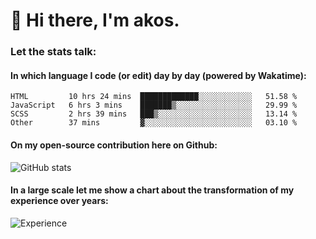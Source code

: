 # 👋 Hi there, I'm akos. 


### Let the stats talk:


#### In which language I code (or edit) day by day (powered by Wakatime): 

<!--START_SECTION:waka-->

```text
HTML         10 hrs 24 mins  █████████████░░░░░░░░░░░░   51.58 %
JavaScript   6 hrs 3 mins    ███████▒░░░░░░░░░░░░░░░░░   29.99 %
SCSS         2 hrs 39 mins   ███▒░░░░░░░░░░░░░░░░░░░░░   13.14 %
Other        37 mins         ▓░░░░░░░░░░░░░░░░░░░░░░░░   03.10 %
```

<!--END_SECTION:waka-->

#### On my open-source contribution here on Github:
 
![GitHub stats](https://github-readme-stats.vercel.app/api?username=akosbalasko)

#### In a large scale let me show a chart about the transformation of my experience over years:   

![Experience](https://cr-skills-chart-widget.azurewebsites.net/api/api?username=akosbalasko)
